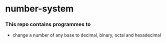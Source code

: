 # number-system

### This repo contains programmes to
* change a number of any base to decimal, binary, octal and hexadecimal
